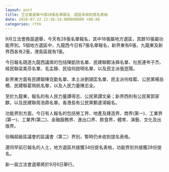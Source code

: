 ```yaml
---
layout: post
title: 立法會選舉今增28張名單報名　超區未收到提名表格
date: 2020-07-22 21:56:14.000000000 +08:00
categories: rthk
---
```


9月立法會換屆選舉，今天有28張名單報名，其中18張屬地方選區，其餘10張屬功能界別。5個地方選區中，九龍西今日有7張名單報名，新界東有6張，九龍東及新界西各有2張，港島區就有1張。

今日報名競逐九龍西議席的包括陳凱欣名單、民建聯鄭泳舜名單、社民連岑子杰、經民聯梁美芬名單、毛孟靜、民協何啟明名單，以及民主派張崑陽。

新界東方面有民建聯陳克勤名單、本土派劉頴匡名單、民主派何桂藍、公民黨楊岳橋、民建聯葛珮帆名單，以及人民力量陳志全。

至於九龍東，報名的有人民力量譚得志、公民黨譚文豪；新界西則有公民黨郭家麒，以及民建聯周浩鼎名單。香港島有公民黨鄭達鴻報名。

功能界別方面，今日有人報名的包括勞工界、地產及建造界、商界(第一)、工業界(第一)、工業界(第二)、金融服務界、進出口界、飲食界，體育、演藝、文化及出版界。

俗稱超級區議會的區議會（第二）界別，暫時仍未收到提名表格。

連同早前已報名的人士，地方選區共接獲34份提名表格，功能界別共接獲28份提名。

新一屆立法會選舉將於9月6日舉行。
